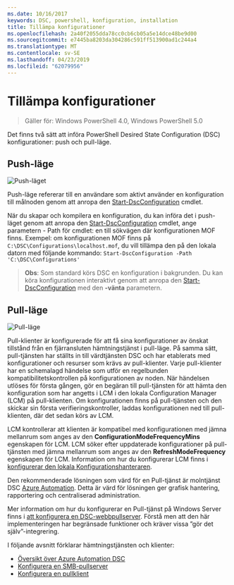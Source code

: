```yaml
---
ms.date: 10/16/2017
keywords: DSC, powershell, konfiguration, installation
title: Tillämpa konfigurationer
ms.openlocfilehash: 2a40f2055dda78cc0cb6cb05a5e14dce48be9d00
ms.sourcegitcommit: e7445ba8203da304286c591ff513900ad1c244a4
ms.translationtype: MT
ms.contentlocale: sv-SE
ms.lasthandoff: 04/23/2019
ms.locfileid: "62079956"
---
```

# <a name="enacting-configurations"></a>Tillämpa konfigurationer

>Gäller för: Windows PowerShell 4.0, Windows PowerShell 5.0

Det finns två sätt att införa PowerShell Desired State Configuration (DSC) konfigurationer: push och pull-läge.

## <a name="push-mode"></a>Push-läge

![Push-läget](../images/pushModel.png "push hur fungerar det")

Push-läge refererar till en användare som aktivt använder en konfiguration till målnoden genom att anropa den [Start-DscConfiguration](/powershell/module/psdesiredstateconfiguration/start-dscconfiguration) cmdlet.

När du skapar och kompilera en konfiguration, du kan införa det i push-läget genom att anropa den [Start-DscConfiguration](/powershell/module/psdesiredstateconfiguration/start-dscconfiguration) cmdlet, ange parametern - Path för cmdlet: en till sökvägen där konfigurationen MOF finns.
Exempel: om konfigurationen MOF finns på `C:\DSC\Configurations\localhost.mof`, du vill tillämpa den på den lokala datorn med följande kommando: `Start-DscConfiguration -Path 'C:\DSC\Configurations'`

> __Obs__: Som standard körs DSC en konfiguration i bakgrunden. Du kan köra konfigurationen interaktivt genom att anropa den [Start-DscConfiguration](/powershell/module/psdesiredstateconfiguration/start-dscconfiguration) med den __-vänta__ parametern.

## <a name="pull-mode"></a>Pull-läge

![Pull-läge](../images/pullModel.png "hämta hur fungerar det")

Pull-klienter är konfigurerade för att få sina konfigurationer av önskat tillstånd från en fjärransluten hämtningstjänst i pull-läge.
På samma sätt, pull-tjänsten har ställts in till värdtjänsten DSC och har etablerats med konfigurationer och resurser som krävs av pull-klienter.
Varje pull-klienter har en schemalagd händelse som utför en regelbunden kompatibilitetskontrollen på konfigurationen av noden.
När händelsen utlöses för första gången, gör en begäran till pull-tjänsten för att hämta den konfiguration som har angetts i LCM i den lokala Configuration Manager (LCM) på pull-klienten.
Om konfigurationen finns på pull-tjänsten och den skickar sin första verifieringskontroller, laddas konfigurationen ned till pull-klienten, där det sedan körs av LCM.

LCM kontrollerar att klienten är kompatibel med konfigurationen med jämna mellanrum som anges av den **ConfigurationModeFrequencyMins** egenskapen för LCM.
LCM söker efter uppdaterade konfigurationer på pull-tjänsten med jämna mellanrum som anges av den **RefreshModeFrequency** egenskapen för LCM.
Information om hur du konfigurerar LCM finns i [konfigurerar den lokala Konfigurationshanteraren](../managing-nodes/metaConfig.md).

Den rekommenderade lösningen som värd för en Pull-tjänst är molntjänst DSC [Azure Automation](https://azure.microsoft.com/services/automation/).
Detta är värd för lösningen ger grafisk hantering, rapportering och centraliserad administration.

Mer information om hur du konfigurerar en Pull-tjänst på Windows Server finns i [att konfigurera en DSC-webbpullserver](pullServer.md).
Förstå men att den här implementeringen har begränsade funktioner och kräver vissa ”gör det själv”-integrering.

I följande avsnitt förklarar hämtningstjänsten och klienter:

- [Översikt över Azure Automation DSC](https://docs.microsoft.com/azure/automation/automation-dsc-overview)
- [Konfigurera en SMB-pullserver](pullServerSMB.md)
- [Konfigurera en pullklient](pullClientConfigID.md)
